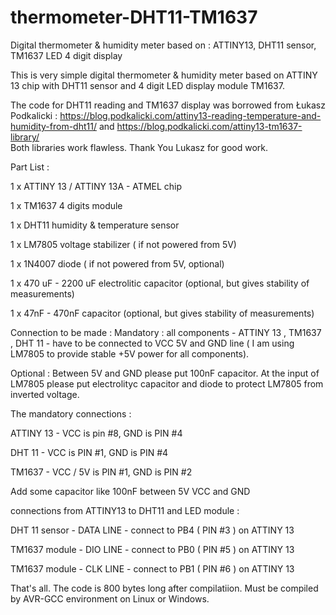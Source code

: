 # thermometer-DHT11-TM1637
Digital thermometer &amp; humidity meter based on : ATTINY13, DHT11 sensor, TM1637 LED 4 digit display

This is very simple digital thermometer & humidity meter based on ATTINY 13 chip with DHT11 sensor and 4 digit LED display module TM1637.

The code for DHT11 reading and TM1637 display was borrowed from Łukasz Podkalicki : https://blog.podkalicki.com/attiny13-reading-temperature-and-humidity-from-dht11/  and https://blog.podkalicki.com/attiny13-tm1637-library/  
Both libraries work flawless.  Thank You Lukasz for good work.

Part List :

1 x ATTINY 13 / ATTINY 13A - ATMEL chip

1 x TM1637 4 digits module 

1 x DHT11  humidity & temperature sensor

1 x LM7805 voltage stabilizer ( if not powered from 5V)

1 x 1N4007 diode ( if not powered from 5V, optional)

1 x 470 uF - 2200 uF electrolitic capacitor (optional, but gives stability of measurements)

1 x 47nF - 470nF capacitor (optional, but gives stability of measurements)



Connection to be made :
Mandatory : all components - ATTINY 13 , TM1637 , DHT 11 - have to be connected to VCC 5V and GND line ( I am using LM7805 to provide stable +5V power for all components). 

Optional : Between 5V and GND please put 100nF capacitor. At the input of LM7805 please put electrolityc capacitor and diode to protect LM7805 from inverted voltage.

The mandatory connections :

ATTINY 13 - VCC is pin #8, GND is PIN #4

DHT 11 - VCC is PIN #1, GND is PIN #4

TM1637 - VCC / 5V is PIN #1, GND is PIN #2

Add some capacitor like 100nF between 5V VCC and GND

connections from ATTINY13 to DHT11 and LED module :


DHT 11 sensor - DATA LINE - connect to PB4 ( PIN #3 ) on ATTINY 13

TM1637 module - DIO LINE - connect to PB0 ( PIN #5 ) on ATTINY 13

TM1637 module - CLK LINE - connect to PB1 ( PIN #6 ) on ATTINY 13


That's all. The code is 800 bytes long after compilatiion. Must be compiled by AVR-GCC environment on Linux or Windows.

